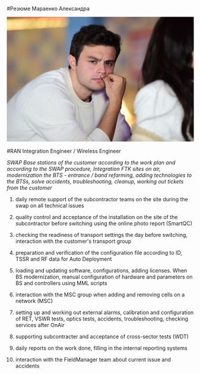 


#Резюме Мараенко Александра

![](img/0x0-42-bolum-foto-galeri-1646380517071.jpeg)

#RAN Integration Engineer / Wireless Engineer


*SWAP Base stations of the customer according to the work plan and according to the SWAP procedure, Integration FTK sites on air, modernization the BTS - entrance / band refarming, adding technologies to the BTSs, solve accidents, troubleshooting, cleanup, working out tickets from the customer*



1. daily remote support of the subcontractor teams on the site during the swap on all technical issues

2. quality control and acceptance of the installation on the site of the subcontractor before switching using the online photo report (SmartQC)

3. checking the readiness of transport settings the day before switching, interaction with the customer's transport group

4. preparation and verification of the configuration file according to ID, TSSR and RF data for Auto Deployment

5. loading and updating software, configurations, adding licenses. When BS modernization, manual configuration of hardware and parameters on BS and controllers using MML scripts

6. interaction with the MSC group when adding and removing cells on a network (MSC)

7. setting up and working out external alarms, calibration and configuration of RET, VSWR tests, optics tests, accidents, troubleshooting, checking services after OnAir

8. supporting subcontracter and acceptance of cross-sector tests (WDT)

9. daily reports on the work done, filling in the internal reporting systems

10. interaction with the FieldManager team about current issue and accidents

